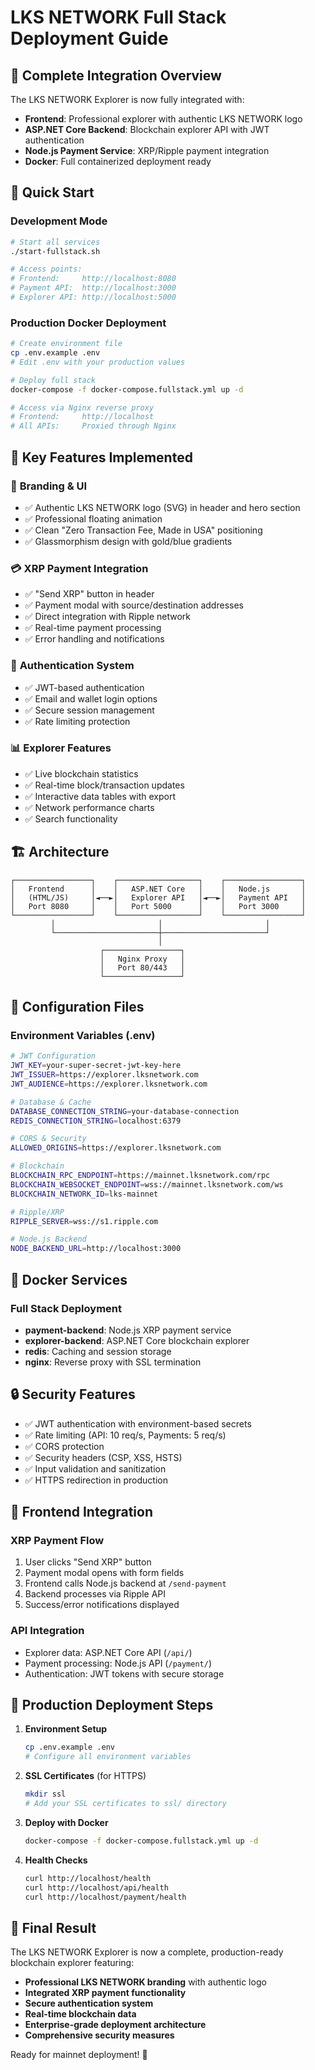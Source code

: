 # LKS NETWORK Full Stack Deployment Guide

## 🦁 Complete Integration Overview

The LKS NETWORK Explorer is now fully integrated with:
- **Frontend**: Professional explorer with authentic LKS NETWORK logo
- **ASP.NET Core Backend**: Blockchain explorer API with JWT authentication
- **Node.js Payment Service**: XRP/Ripple payment integration
- **Docker**: Full containerized deployment ready

## 🚀 Quick Start

### Development Mode
```bash
# Start all services
./start-fullstack.sh

# Access points:
# Frontend:     http://localhost:8080
# Payment API:  http://localhost:3000
# Explorer API: http://localhost:5000
```

### Production Docker Deployment
```bash
# Create environment file
cp .env.example .env
# Edit .env with your production values

# Deploy full stack
docker-compose -f docker-compose.fullstack.yml up -d

# Access via Nginx reverse proxy
# Frontend:     http://localhost
# All APIs:     Proxied through Nginx
```

## 🎯 Key Features Implemented

### 🦁 **Branding & UI**
- ✅ Authentic LKS NETWORK logo (SVG) in header and hero section
- ✅ Professional floating animation
- ✅ Clean "Zero Transaction Fee, Made in USA" positioning
- ✅ Glassmorphism design with gold/blue gradients

### 💳 **XRP Payment Integration**
- ✅ "Send XRP" button in header
- ✅ Payment modal with source/destination addresses
- ✅ Direct integration with Ripple network
- ✅ Real-time payment processing
- ✅ Error handling and notifications

### 🔐 **Authentication System**
- ✅ JWT-based authentication
- ✅ Email and wallet login options
- ✅ Secure session management
- ✅ Rate limiting protection

### 📊 **Explorer Features**
- ✅ Live blockchain statistics
- ✅ Real-time block/transaction updates
- ✅ Interactive data tables with export
- ✅ Network performance charts
- ✅ Search functionality

## 🏗️ Architecture

```
┌─────────────────┐    ┌──────────────────┐    ┌─────────────────┐
│   Frontend      │    │   ASP.NET Core   │    │   Node.js       │
│   (HTML/JS)     │◄──►│   Explorer API   │◄──►│   Payment API   │
│   Port 8080     │    │   Port 5000      │    │   Port 3000     │
└─────────────────┘    └──────────────────┘    └─────────────────┘
         │                       │                       │
         └───────────────────────┼───────────────────────┘
                                 │
                    ┌─────────────────┐
                    │   Nginx Proxy   │
                    │   Port 80/443   │
                    └─────────────────┘
```

## 🔧 Configuration Files

### Environment Variables (.env)
```bash
# JWT Configuration
JWT_KEY=your-super-secret-jwt-key-here
JWT_ISSUER=https://explorer.lksnetwork.com
JWT_AUDIENCE=https://explorer.lksnetwork.com

# Database & Cache
DATABASE_CONNECTION_STRING=your-database-connection
REDIS_CONNECTION_STRING=localhost:6379

# CORS & Security
ALLOWED_ORIGINS=https://explorer.lksnetwork.com

# Blockchain
BLOCKCHAIN_RPC_ENDPOINT=https://mainnet.lksnetwork.com/rpc
BLOCKCHAIN_WEBSOCKET_ENDPOINT=wss://mainnet.lksnetwork.com/ws
BLOCKCHAIN_NETWORK_ID=lks-mainnet

# Ripple/XRP
RIPPLE_SERVER=wss://s1.ripple.com

# Node.js Backend
NODE_BACKEND_URL=http://localhost:3000
```

## 🐳 Docker Services

### Full Stack Deployment
- **payment-backend**: Node.js XRP payment service
- **explorer-backend**: ASP.NET Core blockchain explorer
- **redis**: Caching and session storage
- **nginx**: Reverse proxy with SSL termination

## 🔒 Security Features

- ✅ JWT authentication with environment-based secrets
- ✅ Rate limiting (API: 10 req/s, Payments: 5 req/s)
- ✅ CORS protection
- ✅ Security headers (CSP, XSS, HSTS)
- ✅ Input validation and sanitization
- ✅ HTTPS redirection in production

## 📱 Frontend Integration

### XRP Payment Flow
1. User clicks "Send XRP" button
2. Payment modal opens with form fields
3. Frontend calls Node.js backend at `/send-payment`
4. Backend processes via Ripple API
5. Success/error notifications displayed

### API Integration
- Explorer data: ASP.NET Core API (`/api/`)
- Payment processing: Node.js API (`/payment/`)
- Authentication: JWT tokens with secure storage

## 🚀 Production Deployment Steps

1. **Environment Setup**
   ```bash
   cp .env.example .env
   # Configure all environment variables
   ```

2. **SSL Certificates** (for HTTPS)
   ```bash
   mkdir ssl
   # Add your SSL certificates to ssl/ directory
   ```

3. **Deploy with Docker**
   ```bash
   docker-compose -f docker-compose.fullstack.yml up -d
   ```

4. **Health Checks**
   ```bash
   curl http://localhost/health
   curl http://localhost/api/health
   curl http://localhost/payment/health
   ```

## 🎉 Final Result

The LKS NETWORK Explorer is now a complete, production-ready blockchain explorer featuring:

- **Professional LKS NETWORK branding** with authentic logo
- **Integrated XRP payment functionality** 
- **Secure authentication system**
- **Real-time blockchain data**
- **Enterprise-grade deployment architecture**
- **Comprehensive security measures**

Ready for mainnet deployment! 🦁
